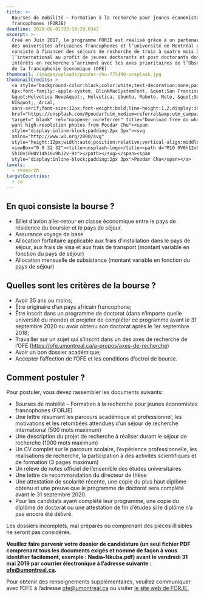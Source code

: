 ```yaml
---
title: >-
  Bourses de mobilité – Formation à la recherche pour jeunes économistes
  francophones (FORJE)
deadline: 2020-06-01T03:59:29.034Z
excerpt: >-
  Créé en Juin 2017, le programme FORJE est réalisé grâce à un partenariat avec
  des universités africaines francophones et l’université de Montréal et
  consiste à financer des séjours de recherche de trois à quatre mois à
  l’international au profit de jeunes doctorants et post doctorants dont les
  intérêts en recherche s’arriment avec les axes prioritaires de l’Observatoire
  de la francophonie économique (OFE)
thumbnail: /images/uploads/poodar-chu-775490-unsplash.jpg
thumbnailCredits: >-
  <a style="background-color:black;color:white;text-decoration:none;padding:4px
  6px;font-family:-apple-system, BlinkMacSystemFont, &quot;San Francisco&quot;,
  &quot;Helvetica Neue&quot;, Helvetica, Ubuntu, Roboto, Noto, &quot;Segoe
  UI&quot;, Arial,
  sans-serif;font-size:12px;font-weight:bold;line-height:1.2;display:inline-block;border-radius:3px"
  href="https://unsplash.com/@poodar?utm_medium=referral&amp;utm_campaign=photographer-credit&amp;utm_content=creditBadge"
  target="_blank" rel="noopener noreferrer" title="Download free do whatever you
  want high-resolution photos from Poodar Chu"><span
  style="display:inline-block;padding:2px 3px"><svg
  xmlns="http://www.w3.org/2000/svg"
  style="height:12px;width:auto;position:relative;vertical-align:middle;top:-2px;fill:white"
  viewBox="0 0 32 32"><title>unsplash-logo</title><path d="M10 9V0h12v9H10zm12
  5h10v18H0V14h10v9h12v-9z"></path></svg></span><span
  style="display:inline-block;padding:2px 3px">Poodar Chu</span></a>
levels:
  - research
targetCountries:
  - ca
---
```

## En quoi consiste la bourse ?

* Billet d’avion aller-retour en classe économique entre le pays de résidence du boursier et le pays de séjour.
* Assurance voyage de base
* Allocation forfaitaire applicable aux frais d’installation dans le pays de séjour, aux frais de visa et aux frais de transport (montant variable en fonction du pays de séjour)
* Allocation mensuelle de subsistance (montant variable en fonction du pays de séjour)

## Quelles sont les critères de la bourse ?

* Avoir 35 ans ou moins;
* Être originaire d’un pays africain francophone;
* Être inscrit dans un programme de doctorat (dans n’importe quelle université du monde) et projeter de compléter ce programme avant le 31 septembre 2020 ou avoir obtenu son doctorat après le 1er septembre 2018;
* Travailler sur un sujet qui s’inscrit dans un des axes de recherche de l’OFE (<a href="https://ofe.umontreal.ca/a-propos/axes-de-recherche" target="_blank" rel="noreferrer noopener">https://ofe.umontreal.ca/a-propos/axes-de-recherche</a>)
* Avoir un bon dossier académique;
* Accepter l’affection de l’OFE et les conditions d’octroi de bourse.

## Comment postuler ?

Pour postuler, vous devez rassembler les documents suivants:

* Bourses de mobilité – Formation à la recherche pour jeunes économistes francophones (FORJE) 
* Une lettre résumant les parcours académique et professionnel, les motivations et les retombées attendues d’un séjour de recherche international (500 mots maximum)
* Une description du projet de recherche à réaliser durant le séjour de recherche (1000 mots maximum)
* Un CV complet sur le parcours scolaire, l’expérience professionnelle, les réalisations de recherche, la participation à des activités scientifiques et de formation (3 pages maximum)
* Un relevé de notes officiel de l’ensemble des études universitaires
* Une lettre de recommandation du directeur de thèse
* Une attestation de scolarité récente, une copie du plus haut diplôme obtenu et une preuve que le programme de doctorat sera complété avant le 31 septembre 2020.
* Pour les candidats ayant complété leur programme, une copie du diplôme de doctorat ou une attestation de fin d’études si le diplôme n’a pas encore été délivré.

Les dossiers incomplets, mal préparés ou comprenant des pièces illisibles ne seront pas considérés.

**Veuillez faire parvenir votre dossier de candidature (un seul fichier PDF comprenant tous les documents exigés et nommé de façon à vous identifier facilement, exemple : Nadia-Nkuba.pdf) avant le vendredi 31 mai 2019 par courrier électronique à l’adresse suivante : <a href="mailto:ofe@umontreal.ca" target="_top">ofe@umontreal.ca.</a>**

Pour obtenir des renseignements supplémentaires, veuillez communiquer avec l’OFE à l’adresse ofe@umontreal.ca ou visiter <a href="https://ofe.umontreal.ca/fileadmin/ofe/documents/Projets_de_recherche/Appel-candidatures-FORJE-2019.pdf" target="_blank" rel="noreferrer noopener">le site web de FORJE.</a>

